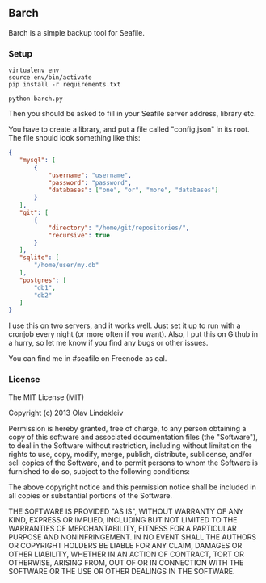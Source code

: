 ## Barch

Barch is a simple backup tool for Seafile.

### Setup

    virtualenv env
    source env/bin/activate
    pip install -r requirements.txt

    python barch.py

Then you should be asked to fill in your Seafile server address, library etc.

You have to create a library, and put a file called "config.json" in its root. The file should look something like this:

```json
{
   "mysql": [
       {
           "username": "username",
           "password": "password",
           "databases": ["one", "or", "more", "databases"]
       }
   ],
   "git": [
       {
           "directory": "/home/git/repositories/",
           "recursive": true
       }
   ],
   "sqlite": [
       "/home/user/my.db"
   ],
   "postgres": [
       "db1",
       "db2"
   ]
}
```

I use this on two servers, and it works well. Just set it up to run with a cronjob every night (or more often if you want). Also, I put this on Github in a hurry, so let me know if you find any bugs or other issues.

You can find me in #seafile on Freenode as oal.

### License
The MIT License (MIT)

Copyright (c) 2013 Olav Lindekleiv

Permission is hereby granted, free of charge, to any person obtaining a copy
of this software and associated documentation files (the "Software"), to deal
in the Software without restriction, including without limitation the rights
to use, copy, modify, merge, publish, distribute, sublicense, and/or sell
copies of the Software, and to permit persons to whom the Software is
furnished to do so, subject to the following conditions:

The above copyright notice and this permission notice shall be included in
all copies or substantial portions of the Software.

THE SOFTWARE IS PROVIDED "AS IS", WITHOUT WARRANTY OF ANY KIND, EXPRESS OR
IMPLIED, INCLUDING BUT NOT LIMITED TO THE WARRANTIES OF MERCHANTABILITY,
FITNESS FOR A PARTICULAR PURPOSE AND NONINFRINGEMENT. IN NO EVENT SHALL THE
AUTHORS OR COPYRIGHT HOLDERS BE LIABLE FOR ANY CLAIM, DAMAGES OR OTHER
LIABILITY, WHETHER IN AN ACTION OF CONTRACT, TORT OR OTHERWISE, ARISING FROM,
OUT OF OR IN CONNECTION WITH THE SOFTWARE OR THE USE OR OTHER DEALINGS IN
THE SOFTWARE.
